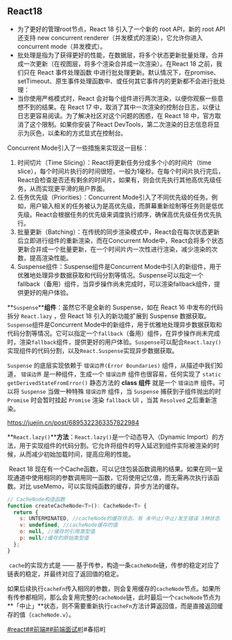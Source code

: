 ## React18

- 为了更好的管理root节点，React 18 引入了一个新的 root API，新的 root API 还支持 new concurrent renderer（并发模式的渲染），它允许你进入concurrent mode（并发模式）。
- 批处理是指为了获得更好的性能，在数据层，将多个状态更新批量处理，合并成一次更新（在视图层，将多个渲染合并成一次渲染）。在React 18 之前，我们只在 React 事件处理函数 中进行批处理更新。默认情况下，在promise、setTimeout、原生事件处理函数中、或任何其它事件内的更新都不会进行批处理：
- 当你使用严格模式时，React 会对每个组件进行两次渲染，以便你观察一些意想不到的结果。在 React 17 中，取消了其中一次渲染的控制台日志，以便让日志更容易阅读。为了解决社区对这个问题的困惑，在 React 18 中，官方取消了这个限制。如果你安装了React DevTools，第二次渲染的日志信息将显示为灰色，以柔和的方式显式在控制台。

Concurrent Mode引入了一些措施来实现这一目标：

1. 时间切片（Time Slicing）：React将更新任务分成多个小的时间片（time slice），每个时间片执行的时间很短，一般为1毫秒。在每个时间片执行完后，React会检查是否还有剩余的时间片，如果有，则会优先执行其他高优先级任务，从而实现更平滑的用户界面。
2. 任务优先级（Priorities）：Concurrent Mode引入了不同优先级的任务。例如，用户输入相关的任务被认为是高优先级，而屏幕重新绘制等任务则是低优先级。React会根据任务的优先级来调度执行顺序，确保高优先级任务优先执行。
3. 批量更新（Batching）：在传统的同步渲染模式中，React会在每次状态更新后立即进行组件的重新渲染，而在Concurrent Mode中，React会将多个状态更新合并成一个批量更新，在一个时间片内一次性进行渲染，减少渲染的次数，提高渲染性能。
4. Suspense组件：Suspense组件是Concurrent Mode中引入的新组件，用于优雅地处理异步数据获取和代码分割等情况。Suspense可以指定一个fallback（备用）组件，当异步操作尚未完成时，可以渲染fallback组件，提供更好的用户体验。

**`Suspense`****组件**：虽然它不是全新的 Suspense，如在 React 16 中发布的代码拆分 `React.lazy` ，但 React 18 引入的新功能扩展到 Suspense 数据获取。`Suspense`组件是Concurrent Mode中的新组件，用于优雅地处理异步数据获取和代码分割等情况。它可以指定一个`fallback`（备用）组件，在异步操作尚未完成时，渲染`fallback`组件，提供更好的用户体验。`Suspense`可以配合`React.lazy()`实现组件的代码分割，以及`React.Suspense`实现异步数据获取。

`Suspense` 的底层实现依赖于 `错误边界(Error Boundaries)` 组件，从描述中我们知道， `错误边界` 是一种组件，生成一个 `错误边界` 组件也很容易，任何实现了 `static getDerivedStateFromError()` 静态方法的 **class 组件** 就是一个 `错误边界` 组件。可以将 `Suspense` 当做一种特殊 `错误边界` 组件，当 `Suspense` 捕获到子组件抛出的时 `Promise` 时会暂时挂起 `Promise` 渲染 `fallback` UI ，当其 `Resolved` 之后重新渲染。

https://juejin.cn/post/6895322363357822984

**`React.lazy()`****方法**：`React.lazy()`是一个动态导入（Dynamic Import）的方法，用于实现组件的代码分割。它允许将组件的导入延迟到组件实际被渲染的时候，从而减少初始加载时间，提高应用的性能。

​		React 18 现在有一个Cache函数，可以记住包装函数调用的结果。如果在同一呈现通道中使用相同的参数调用同一函数，它将使用记忆值，而无需再次执行该函数。对比 useMemo，可以实现纯函数的缓存，异步方法的缓存。

```js
// CacheNode构造函数
function createCacheNode<T>(): CacheNode<T> {
  return {
    s: UNTERMINATED, //cacheNode的缓存状态，有 未中止/中止/发生错误 3种状态
    v: undefined, //cacheNode缓存的值
    o: null, //缓存的引用类型值
    p: null//缓存的原始类型值
  };
}
```

​		`cache`的实现方式是 —— 基于传参，构造一条`cacheNode`链，传参的稳定对应了链表的稳定，并最终对应了返回值的稳定。

​		如果后续执行`cacheFn`传入相同的参数，则会复用缓存的`cacheNode`节点。如果所有传参都相同，那么会复用完整的`cacheNode`链，此时最后一个`cacheNode`节点为**「中止」**状态，则不需要重新执行`cacheFn`方法计算返回值，而是直接返回缓存的值（`cacheNode.v`）。

[#react#]()[#前端#]()[#前端面试#]()[#春招#]
